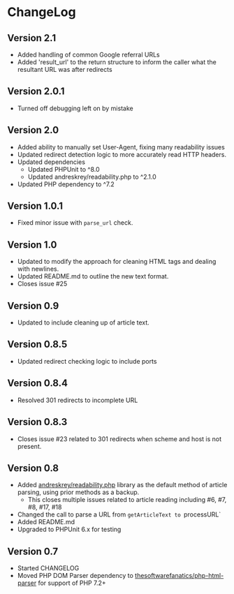 # ChangeLog

## Version 2.1

- Added handling of common Google referral URLs
- Added 'result_url' to the return structure to inform the caller what the resultant URL was after redirects


## Version 2.0.1

- Turned off debugging left on by mistake

## Version 2.0

- Added ability to manually set User-Agent, fixing many readability issues
- Updated redirect detection logic to more accurately read HTTP headers.
- Updated dependencies
  - Updated PHPUnit to ^8.0
  - Updated andreskrey/readability.php to ^2.1.0
- Updated PHP dependency to ^7.2

## Version 1.0.1

- Fixed minor issue with `parse_url` check.

## Version 1.0

- Updated to modify the approach for cleaning HTML tags and dealing with newlines.
- Updated README.md to outline the new text format.
- Closes issue #25

## Version 0.9

- Updated to include cleaning up of article text.

## Version 0.8.5

- Updated redirect checking logic to include ports


## Version 0.8.4

- Resolved 301 redirects to incomplete URL

## Version 0.8.3

- Closes issue #23 related to 301 redirects when scheme and host is not present.

## Version 0.8

- Added [andreskrey/readability.php](https://github.com/andreskrey/readability.php) library as the default method of article parsing, using prior methods as a backup.
  - This closes multiple issues related to article reading including #6, #7, #8, #17, #18
- Changed the call to parse a URL from `getArticleText to `processURL`
- Added README.md
- Upgraded to PHPUnit 6.x for testing


## Version 0.7

- Started CHANGELOG
- Moved PHP DOM Parser dependency to [thesoftwarefanatics/php-html-parser](https://github.com/thesoftwarefanatics/php-html-parser) for support of PHP 7.2+
